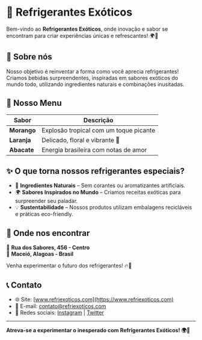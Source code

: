 # 🥤 Refrigerantes Exóticos  

Bem-vindo ao **Refrigerantes Exóticos**, onde inovação e sabor se encontram para criar experiências únicas e refrescantes! 🌍🌱  

## 🌟 Sobre nós  

Nosso objetivo é reinventar a forma como você aprecia refrigerantes! Criamos bebidas surpreendentes, inspiradas em sabores exóticos do mundo todo, utilizando ingredientes naturais e combinações inusitadas.  

## 🍹 Nosso Menu  

| Sabor              | Descrição                                
|-------------------|--------------------------------------
| **Morango** | Explosão tropical com um toque picante 
| **Laranja** | Delicado, floral e vibrante 💖      
| **Abacate** | Energia brasileira com notas de amor 

## ✨ O que torna nossos refrigerantes especiais?  

- 🌱 **Ingredientes Naturais** – Sem corantes ou aromatizantes artificiais.  
- 🌍 **Sabores Inspirados no Mundo** – Criamos receitas exóticas para surpreender seu paladar.  
- 💡 **Sustentabilidade** – Nossos produtos utilizam embalagens recicláveis e práticas eco-friendly.    

## 📍 Onde nos encontrar  

📌 **Rua dos Sabores, 456 - Centro**  
📌 **Maceió, Alagoas - Brasil**  

Venha experimentar o futuro dos refrigerantes! 🔥🥤  

## 📞 Contato  

- 🌐 Site: [www.refriexoticos.com](https://www.refriexoticos.com)  
- 📧 E-mail: contato@refriexoticos.com  
- 📱 Redes sociais: [Instagram](https://www.instagram.com/refriexoticos) | [Twitter](https://twitter.com/refriexoticos)  

---

**Atreva-se a experimentar o inesperado com Refrigerantes Exóticos! 🌍🥤**
